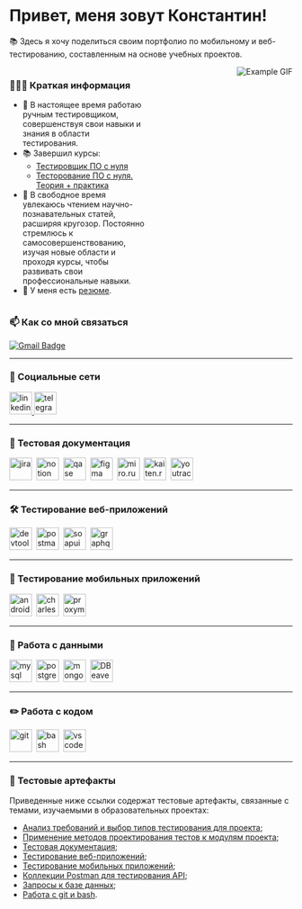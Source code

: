# Привет, меня зовут Константин!

📚 Здесь я хочу поделиться своим портфолио по мобильному и веб-тестированию, составленным на основе учебных проектов.

<div style="display: flex;">

<div style="flex: 100%; padding-right: 10px;">

### 🏃🏼‍♀️ Краткая информация
- 🧪  В настоящее время работаю ручным тестировщиком, совершенствуя свои навыки и знания в области тестирования.
- 📚 Завершил курсы:
  - [Тестировщик ПО с нуля](https://drive.google.com/file/d/1zqbNL1IHXVoR09HaNruvM06gqEbboGoP/view?usp=sharing)
  - [Тесторование ПО с нуля. Теория + практика](https://drive.google.com/file/d/1YZmXr-nsjG8vyW6YWCmGnDKpN8bWtuO5/view?usp=sharing)
- 📖 В свободное время увлекаюсь чтением научно-познавательных статей, расширяя кругозор.
Постоянно стремлюсь к самосовершенствованию, изучая новые области и проходя курсы, чтобы развивать свои профессиональные навыки.
- 📄 У меня есть [резюме](https://drive.google.com/file/d/1fGNIPiKe-U1rq22PFG14nNOkHl_ob76r/view?usp=sharing).


</div>

<div style="flex: 100%; text-align: right; padding-left: 10px;">

<img src="https://media1.tenor.com/m/NZqiUoAnAFsAAAAd/cat-computer.gif" alt="Example GIF" style="max-width: 100%; height: auto;">

</div>

</div>

### 📫 Как со мной связаться

[![Gmail Badge](https://img.shields.io/badge/-Gmail-red?style=flat&logo=Gmail&logoColor=white)](mailto:nero.mk1999@gmail.com)

---

### 🤝 Социальные сети

<div id="badges">
    <a href="https://www.linkedin.com/in/konstantin-myshkovets/" target="_blank">
      <img src="https://cdn-icons-png.flaticon.com/512/2504/2504799.png" width="40" height="40" alt="linkedin" />
    </a>
    <a href="https://t.me/nero_mk" target="_blank">
      <img src="https://cdn-icons-png.flaticon.com/512/2111/2111646.png" width="40" height="40" alt="telegram" />
    </a>
  </div>

  ---

### 📁 Тестовая документация

<div>
  <img src="https://cdn.jsdelivr.net/gh/devicons/devicon/icons/jira/jira-original.svg" title="jira" alt="jira" width="40" height="40"/>&nbsp
  <img src="https://upload.wikimedia.org/wikipedia/commons/e/e9/Notion-logo.svg" title="notion" alt="notion" width="40" height="40"/>&nbsp
  <img src="https://luna1.co/eb0187.png" title="qase" alt="qase" width="40" height="40"/>&nbsp
  <img src="https://cdn.jsdelivr.net/gh/devicons/devicon/icons/figma/figma-original.svg" title="figma" alt="figma" width="40" height="40"/>&nbsp
  <img src="https://photo-screen.ru/i/view.php?img=9cdbe000f65e459dc2a3.PNG" title="miro.ru" alt="miro.ru" width="40" height="40"/>&nbsp
  <img src="https://kaiten.ru/assets/img/logo.svg" title="kaiten.ru" alt="kaiten.ru" width="40" height="40"/>&nbsp
   <img src="https://upload.wikimedia.org/wikipedia/commons/thumb/8/8d/YouTrack_Icon.svg/1024px-YouTrack_Icon.svg.png?20200803082248" title="youtrack" alt="youtrack" width="40" height="40"/>&nbsp
    
</div>

---

### 🛠 Тестирование веб-приложений

<div>
  <img src="https://d33wubrfki0l68.cloudfront.net/38b5c953a4667366685d55db55d057c86db1fc54/a0fdc/static/acae6b24d940347661ca901ea07f47c1/chrome-dev-logo-icon.png" title="devtools" alt="devtools" width="40" height="40"/>&nbsp
  <img src="https://voyager.postman.com/logo/postman-logo-icon-orange.svg" title="postman" alt="postman" width="40" height="40"/>&nbsp
  <img src="https://static0.smartbear.co/smartbearbrand/media/images/home/soapui-icon.svg" title="soapui" alt="soapui" width="40" height="40"/>&nbsp
    <img src="https://upload.wikimedia.org/wikipedia/commons/1/17/GraphQL_Logo.svg" title="graphql" alt="graphql" width="40" height="40"/>&nbsp
</div>

---

### 📱 Тестирование мобильных приложений

<div>
  <img src="https://cdn.jsdelivr.net/gh/devicons/devicon/icons/androidstudio/androidstudio-original.svg" title="android-studio" alt="android-studio" width="40" height="40"/>&nbsp
  <img src="https://cdn.icon-icons.com/icons2/3053/PNG/512/charles_proxy_macos_bigsur_icon_190302.png" title="charles-proxy" alt="charles-proxy" width="40" height="40"/>&nbsp
  <img src="https://pbs.twimg.com/profile_images/1589614420766126080/slAIVDtr_400x400.jpg" title="proxyman" alt="proxyman" width="40" height="40"/>&nbsp
</div>

---

### 💾 Работа с данными

<div>
  <img src="https://cdn.jsdelivr.net/gh/devicons/devicon/icons/mysql/mysql-original.svg" title="mysql" alt="mysql" width="40" height="40"/>&nbsp
  <img src="https://upload.wikimedia.org/wikipedia/commons/2/29/Postgresql_elephant.svg" title="postgresql" alt="postgresql" width="40" height="40"/>&nbsp
  <img src="https://cdn.jsdelivr.net/gh/devicons/devicon/icons/mongodb/mongodb-original.svg" title="mongodb" alt="mongodb" width="40" height="40"/>&nbsp
  <img src="https://static-00.iconduck.com/assets.00/dbeaver-icon-512x506-p5mxyxd5.png" title="DBeaver" alt="DBeaver" width="40" height="40"/>&nbsp
</div>

---

### ✏️ Работа с кодом

<div>
  <img src="https://cdn.jsdelivr.net/gh/devicons/devicon/icons/git/git-original.svg" title="git" alt="git" width="40" height="40"/>&nbsp
  <img src="https://upload.wikimedia.org/wikipedia/commons/thumb/4/4b/Bash_Logo_Colored.svg/1024px-Bash_Logo_Colored.svg.png?20180723054350" title="bash" alt="bash" width="40" height="40"/>&nbsp
  <img src="https://cdn.jsdelivr.net/gh/devicons/devicon/icons/vscode/vscode-original.svg" title="vscode" alt="vscode" width="40" height="40"/>&nbsp
</div>

---

### 📝 Тестовые артефакты

Приведенные ниже ссылки содержат тестовые артефакты, связанные с темами, изучаемыми в образовательных проектах:
- [Анализ требований и выбор типов тестирования для проекта](https://github.com/m-konstantin-v/theory);
- [Применение методов проектирования тестов к модулям проекта](https://github.com/m-konstantin-v/design);
- [Тестовая документация](https://github.com/m-konstantin-v/docs);
- [Тестирование веб-приложений](https://github.com/m-konstantin-v/web);
- [Тестирование мобильных приложений](https://github.com/m-konstantin-v/mobile);
- [Коллекции Postman для тестирования API](https://github.com/asyawrr/api);
- [Запросы к базе данных](https://github.com/m-konstantin-v/database);
- [Работа с git и bash](https://github.com/m-konstantin-v/git_bash).


